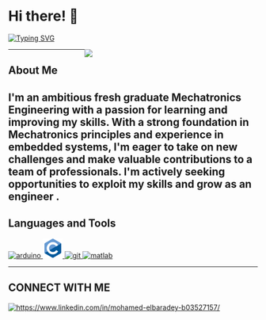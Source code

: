 # Hi there! 👋
<a href="https://git.io/typing-svg"><img src="https://readme-typing-svg.herokuapp.com?font=Fira+Code&pause=1000&color=247DA4&width=435&lines=+I'M+Mohamed+Elbaradey+EMBEDDED+SW+ENINGEER" alt="Typing SVG" /></a>

<img src="https://camo.githubusercontent.com/5ddf73ad3a205111cf8c686f687fc216c2946a75005718c8da5b837ad9de78c9/68747470733a2f2f7468756d62732e6766796361742e636f6d2f4576696c4e657874446576696c666973682d736d616c6c2e676966" width="350" align="right" />

<!-- Add an empty line or paragraph break here -->




---


## About Me

I'm an ambitious fresh graduate Mechatronics Engineering with a passion for learning and improving my skills. With a strong foundation in Mechatronics principles and experience in embedded systems, I'm eager to take on new challenges and make valuable contributions to a team of professionals. I'm actively seeking opportunities to exploit my skills and grow as an engineer .
---

## Languages and Tools

<p align="left"> <a href="https://www.arduino.cc/" target="_blank" rel="noreferrer"> <img src="https://cdn.worldvectorlogo.com/logos/arduino-1.svg" alt="arduino" width="40" height="40"/> </a> <a href="https://www.cprogramming.com/" target="_blank" rel="noreferrer"> <img src="https://raw.githubusercontent.com/devicons/devicon/master/icons/c/c-original.svg" alt="c" width="40" height="40"/> </a> <a href="https://git-scm.com/" target="_blank" rel="noreferrer"> <img src="https://www.vectorlogo.zone/logos/git-scm/git-scm-icon.svg" alt="git" width="40" height="40"/> </a> <a href="https://www.mathworks.com/" target="_blank" rel="noreferrer"> <img src="https://upload.wikimedia.org/wikipedia/commons/2/21/Matlab_Logo.png" alt="matlab" width="40" height="40"/> </a> </p>

---

## CONNECT WITH ME

<p align="left">
<a href="https://linkedin.com/in/https://www.linkedin.com/in/mohamed-elbaradey-b03527157/" target="blank"><img align="center" src="https://raw.githubusercontent.com/rahuldkjain/github-profile-readme-generator/master/src/images/icons/Social/linked-in-alt.svg" alt="https://www.linkedin.com/in/mohamed-elbaradey-b03527157/" height="30" width="40" /></a>
</p>


